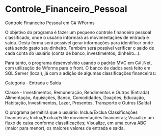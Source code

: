 # Controle_Financeiro_Pessoal
 Controle Financeiro Pessoal em C# WForms


O objetivo do programa é fazer um pequeno controle financeiro pessoal classificado, onde o usuário informará as movimentações de entrada e saída. 
Desta forma será possível gerar informações para identificar onde está sendo gasto seu dinheiro.
Também será possível verificar o saldo de cada conta do usuário (conta de banco, investimentos, dinheiro...).

Para tanto, o programa desenvolvido usando o padrão MVC em C# .Net, com utilização de Wforms para o front.
O banco de dados será feito em SQL Server (local), já com a adição de algumas classificações financeiras:

Categoria - Entrada e Saída

Classe - Investimentos, Remuneração, Rendimentos e Outros (Entrada)
         Alimentação, Aquisições, Banco, Comodidades, Doações, Educação, Habitação, Investimentos, Lazer, Presentes, Transporte e  Outros (Saída)

O programa permitirá que o usuário:
Inclua/Exclua Classificações financeiras;
Inclua/Exclua/Edite movimentações financeiras;
Visualize um fluxo de caixa conforme classificações;
Visualize, em uma curva ABC (maior para menor), os maiores valores de entrada e saída.